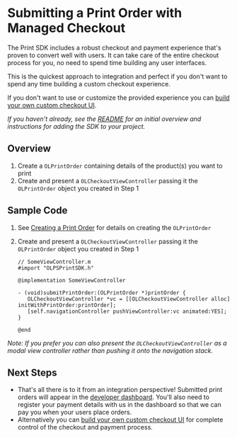 Submitting a Print Order with Managed Checkout
==============

The Print SDK includes a robust checkout and payment experience that's proven to convert well with users. It can take care of the entire checkout process for you, no need to spend time building any user interfaces. 

This is the quickest approach to integration and perfect if you don't want to spend any time building a custom checkout experience.

If you don't want to use or customize the provided experience you can [build your own custom checkout UI](../README.md#).

_If you haven't already, see the [README](../README.md#Custom-Checkout) for an initial overview and instructions for adding the SDK to your project._


Overview
--------
1. Create a `OLPrintOrder` containing details of the product(s) you want to print
2. Create and present a `OLCheckoutViewController` passing it the `OLPrintOrder` object you created in Step 1

Sample Code
-----------
1. See [Creating a Print Order](create_print_order.md) for details on creating the `OLPrintOrder`
2. Create and present a `OLCheckoutViewController` passing it the `OLPrintOrder` object you created in Step 1

     ```obj-c
    // SomeViewController.m
    #import "OLPSPrintSDK.h"

    @implementation SomeViewController

    - (void)submitPrintOrder:(OLPrintOrder *)printOrder {
        OLCheckoutViewController *vc = [[OLCheckoutViewController alloc] initWithPrintOrder:printOrder];
        [self.navigationController pushViewController:vc animated:YES];
    }
    
    @end
    ```
*Note: If you prefer you can also present the `OLCheckoutViewController` as a modal view controller rather than pushing it onto the navigation stack.*

Next Steps
----------

- That's all there is to it from an integration perspective! Submitted print orders will appear in the [developer dashboard](https://developer.psilov.eu/). You'll also need to register your payment details with us in the dashboard so that we can pay you when your users place orders.
- Alternatively you can [build your own custom checkout UI](../README.md#) for complete control of the checkout and payment process.